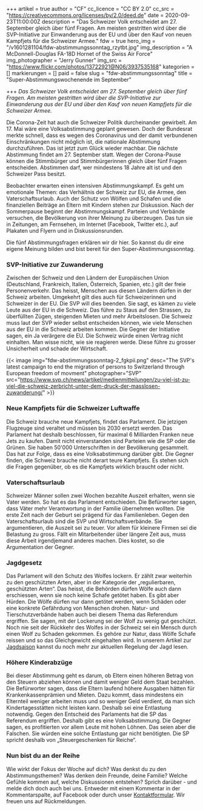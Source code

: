 +++
artikel = true
author = "CF"
cc_licence = "CC BY 2.0"
cc_src = "https://creativecommons.org/licenses/by/2.0/deed.de"
date = 2020-09-23T11:00:00Z
description = "Das Schweizer Volk entscheidet am 27. September gleich über fünf Fragen. Am meisten gestritten wird über die SVP-Initiative zur Einwanderung aus der EU und über den Kauf von neuen Kampfjets für die Schweizer Armee."
fdw = true
hero_img = "/v1601281104/fdw-abstimmungssonntag_rzytbt.jpg"
img_description = "A McDonnell-Douglas FA-18D Hornet of the Swiss Air Force"
img_photographer = "Jerry Gunner"
img_src = "https://www.flickr.com/photos/13722921@N06/3937535168"
kategorien = []
markierungen = []
paid = false
slug = "fdw-abstimmungssonntag"
title = "Super-Abstimmungswochenende im September"

+++
_Das Schweizer Volk entscheidet am 27. September gleich über fünf Fragen. Am meisten gestritten wird über die SVP-Initiative zur Einwanderung aus der EU und über den Kauf von neuen Kampfjets für die Schweizer Armee._

Die Corona-Zeit hat auch die Schweizer Politik durcheinander gewirbelt. Am 17. Mai wäre eine Volksabstimmung geplant gewesen. Doch der Bundesrat merkte schnell, dass es wegen des Coronavirus und der damit verbundenen Einschränkungen nicht möglich ist, die nationale Abstimmung durchzuführen. Das ist jetzt zum Glück wieder machbar. Die nächste Abstimmung findet am 27. September statt. Wegen der Corona-Pause können die Stimmbürger und Stimmbürgerinnen gleich über fünf Fragen entscheiden. Abstimmen darf, wer mindestens 18 Jahre alt ist und den Schweizer Pass besitzt.

Beobachter erwarten einen intensiven Abstimmungskampf. Es geht um emotionale Themen: das Verhältnis der Schweiz zur EU, die Armee, den Vaterschaftsurlaub. Auch der Schutz von Wölfen und Schafen und die finanziellen Beiträge an Eltern mit Kindern stehen zur Diskussion. Nach der Sommerpause beginnt der Abstimmungskampf. Parteien und Verbände versuchen, die Bevölkerung von ihrer Meinung zu überzeugen. Das tun sie in Zeitungen, am Fernsehen, im Internet (Facebook, Twitter etc.), auf Plakaten und Flyern und in Diskussionsrunden.

Die fünf Abstimmungsfragen erklären wir dir hier. So kannst du dir eine eigene Meinung bilden und bist bereit für den Super-Abstimmungssonntag.

### SVP-Initiative zur Zuwanderung

Zwischen der Schweiz und den Ländern der Europäischen Union (Deutschland, Frankreich, Italien, Österreich, Spanien, etc.) gilt der freie Personenverkehr. Das heisst, Menschen aus diesen Ländern dürfen in der Schweiz arbeiten. Umgekehrt gilt dies auch für Schweizerinnen und Schweizer in der EU. Die SVP will dies beenden. Sie sagt, es kämen zu viele Leute aus der EU in die Schweiz. Das führe zu Staus auf den Strassen, zu überfüllten Zügen, steigenden Mieten und mehr Arbeitslosen. Die Schweiz muss laut der SVP wieder selbst entscheiden können, wie viele Menschen aus der EU in die Schweiz arbeiten kommen. Die Gegner der Initiative sagen, ein Ja verärgere die EU. Die Schweiz würde einen Vertrag nicht einhalten. Man wisse nicht, wie sie reagieren werde. Diese führe zu grosser Unsicherheit und schade der Wirtschaft.

{{< image img="fdw-abstimmungssonntag-2_fgkpii.png" desc="The SVP's latest campaign to end the migration of persons to Switzerland through European freedom of movment" photographer="SVP" src="https://www.svp.ch/news/artikel/medienmitteilungen/zu-viel-ist-zu-viel-die-schweiz-zerbricht-unter-dem-druck-der-masslosen-zuwanderung/" >}}

### Neue Kampfjets für die Schweizer Luftwaffe

Die Schweiz brauche neue Kampfjets, findet das Parlament. Die jetzigen Flugzeuge sind veraltet und müssen bis 2030 ersetzt werden. Das Parlament hat deshalb beschlossen, für maximal 6 Milliarden Franken neue Jets zu kaufen. Damit nicht einverstanden sind Parteien wie die SP oder die Grünen. Sie haben 50'000 Unterschriften in der Bevölkerung gesammelt. Das hat zur Folge, dass es eine Volksabstimmung darüber gibt. Die Gegner finden, die Schweiz brauche nicht derart teure Kampfjets. Es stehen sich die Fragen gegenüber, ob es die Kampfjets wirklich braucht oder nicht.

### Vaterschaftsurlaub

Schweizer Männer sollen zwei Wochen bezahlte Auszeit erhalten, wenn sie Vater werden. So hat es das Parlament entschieden. Die Befürworter sagen, dass Väter mehr Verantwortung in der Familie übernehmen wollten. Die erste Zeit nach der Geburt sei prägend für das Familienleben. Gegen den Vaterschaftsurlaub sind die SVP und Wirtschaftsverbände. Sie argumentieren, die Auszeit sei zu teuer. Vor allem für kleinere Firmen sei die Belastung zu gross. Fällt ein Mitarbeitender über längere Zeit aus, muss diese Arbeit irgendjemand anderes machen. Dies kostet, so die Argumentation der Gegner.

### Jagdgesetz

Das Parlament will den Schutz des Wolfes lockern. Er zählt zwar weiterhin zu den geschützten Arten, aber in der Kategorie der „regulierbaren, geschützten Arten“. Das heisst, die Behörden dürfen Wölfe auch dann erschiessen, wenn sie noch keine Schafe getötet haben. Es gibt aber Hürden. Die Wölfe dürfen nur dann getötet werden, wenn Schäden oder eine konkrete Gefährdung von Menschen drohen. Natur- und Tierschutzverbände haben auch bei diesem Thema das Referendum ergriffen. Sie sagen, mit der Lockerung sei der Wolf zu wenig gut geschützt. Noch nie seit der Rückkehr des Wolfes in der Schweiz sei ein Mensch durch einen Wolf zu Schaden gekommen. Es gehöre zur Natur, dass Wölfe Schafe reissen und so das Gleichgewicht eingehalten wird. In unserem Artikel zur [Jagdsaison](https://www.chinderzytig.ch/jagdsaison) kannst du noch mehr zur aktuellen Regelung der Jagd lesen.

### Höhere Kinderabzüge

Bei dieser Abstimmung geht es darum, ob Eltern einen höheren Betrag von den Steuern abziehen können und damit weniger Geld dem Staat bezahlen. Die Befürworter sagen, dass die Eltern laufend höhere Ausgaben hätten für Krankenkassenprämien und Mieten. Dazu kommt, dass mindestens ein Elternteil weniger arbeiten muss und so weniger Geld verdient, da man sich Kindertagesstätten nicht leisten kann. Deshalb sei eine Entlastung notwendig. Gegen den Entscheid des Parlaments hat die SP das Referendum ergriffen. Deshalb gibt es eine Volksabstimmung. Die Gegner sagen, es profitierten vor allem Leute mit hohen Löhnen. Das seien aber die Falschen. Sie würden eine solche Entlastung gar nicht benötigten. Die SP spricht deshalb von „Steuergeschenken für Reiche“.

### Nun bist du an der Reihe

Wie wirkt der Fokus der Woche auf dich? Was denkst du zu den Abstimmungsthemen? Was denken dein Freunde, deine Familie? Welche Gefühle kommen auf, welche Diskussionen entstehen? Sprich darüber - und melde dich doch auch bei uns. Entweder mit einem Kommentar in der Kommentarspalte, auf Facebook oder durch unser [Kontaktformular](https://chinderzytig-v1.netlify.app/kontakt/). Wir freuen uns auf Rückmeldungen.